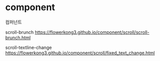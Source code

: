 # component
컴퍼넌트

scroll-brunch https://flowerkong3.github.io/component/scroll/scroll-brunch.html

scroll-textline-change https://flowerkong3.github.io/component/scroll/fixed_text_change.html
